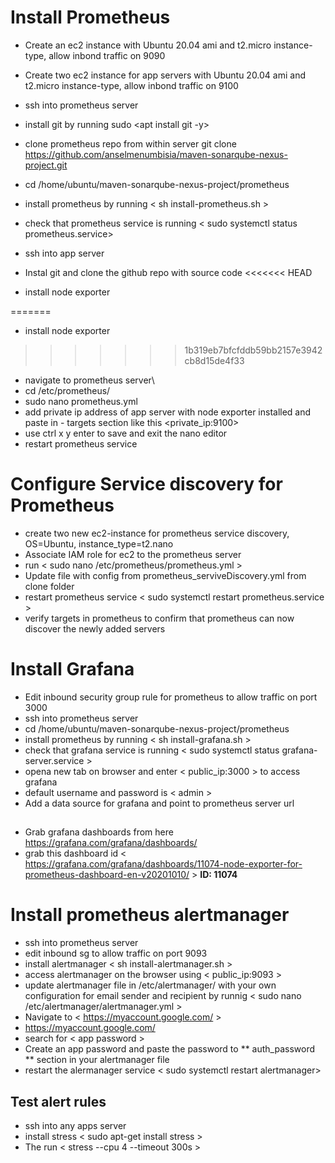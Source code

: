 # Install Prometheus
- Create an ec2 instance with Ubuntu 20.04 ami and t2.micro instance-type, allow inbond traffic on 9090
- Create two ec2 instance  for app servers with Ubuntu 20.04 ami and t2.micro instance-type, allow inbond traffic on 9100
- ssh into prometheus server 
- install git by running sudo <apt install git -y>
- clone prometheus repo from within server git clone https://github.com/anselmenumbisia/maven-sonarqube-nexus-project.git
- cd /home/ubuntu/maven-sonarqube-nexus-project/prometheus
- install prometheus by running < sh install-prometheus.sh >
- check that prometheus service is running < sudo systemctl status prometheus.service>

- ssh into app server 
- Instal git and clone the github repo with source code
<<<<<<< HEAD
- install node exporter <sh install-node-exporter>
 
=======
- install node exporter <sh install-node-exporter.sh>

>>>>>>> 1b319eb7bfcfddb59bb2157e3942cb8d15de4f33
- navigate to prometheus server\
- cd /etc/prometheus/
- sudo nano prometheus.yml
- add private ip address of app server with node exporter installed and paste in - targets section like this <private_ip:9100>
- use ctrl x y enter to save and exit the nano editor
- restart prometheus service <sudo systemctl restart prometheus.service>

# Configure Service discovery for Prometheus
- create two new ec2-instance for prometheus service discovery, OS=Ubuntu, instance_type=t2.nano
- Associate IAM role for ec2 to the prometheus server 
- run < sudo nano /etc/prometheus/prometheus.yml >
- Update file with config from prometheus_serviveDiscovery.yml from clone folder
- restart prometheus service < sudo systemctl restart prometheus.service >
- verify targets in prometheus to confirm that prometheus can now discover the newly added servers

# Install Grafana
- Edit inbound security group rule for prometheus to allow traffic on port 3000
- ssh into prometheus server 
- cd /home/ubuntu/maven-sonarqube-nexus-project/prometheus
- install prometheus by running < sh install-grafana.sh >
- check that grafana service is running < sudo systemctl status grafana-server.service >
- opena  new tab on browser and enter < public_ip:3000 > to access grafana
- default username and password is < admin >
- Add a data source for grafana and point to prometheus server url

##
- Grab grafana dashboards from here https://grafana.com/grafana/dashboards/ 
- grab this dashboard id < https://grafana.com/grafana/dashboards/11074-node-exporter-for-prometheus-dashboard-en-v20201010/ >  **ID: 11074**

# Install prometheus alertmanager
- ssh into prometheus server
- edit inbound sg to allow traffic on port 9093
- install alertmanager < sh install-alertmanager.sh >
- access alertmanager on the browser using < public_ip:9093 >
- update alertmanager file in /etc/alertmanager/ with your own configuration for email sender and recipient by runnig < sudo nano /etc/alertmanager/alertmanager.yml >
- Navigate to < https://myaccount.google.com/ > 
- https://myaccount.google.com/
- search for < app password >
- Create an app password and paste the password to  ** auth_password ** section in your alertmanager file
- restart the alermanager service < sudo systemctl restart alertmanager>


## Test alert rules
- ssh into any apps server
- install stress < sudo apt-get install stress >
- The run < stress --cpu 4 --timeout 300s >


